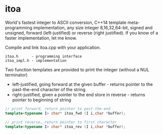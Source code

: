 # itoa
World's fastest integer to ASCII conversion, C++14 template meta-programming implementation, any size integer 8,16,32,64-bit, signed and unsigned, forward (left-justified) or reverse (right justified).  If you know of a faster implementation, let me know.

Compile and link itoa.cpp with your application.

    itoa.h      - programming interface
    itoa_impl.h - implementation

Two function templates are provided to print the integer (without a NUL terminator)
  * left-justified, going forward at the given buffer - returns pointer to the past-the-end character of the string
  * right-justified, given a pointer to the end store in reverse - returns pointer to beginning of string

```c++
// print forward, return pointer to past-the-end
template<typename I> char* itoa_fwd (I i,char *buffer);

// print reverse, return pointer to first character
template<typename I> char* itoa_rev (I i,char *buffer);
```

